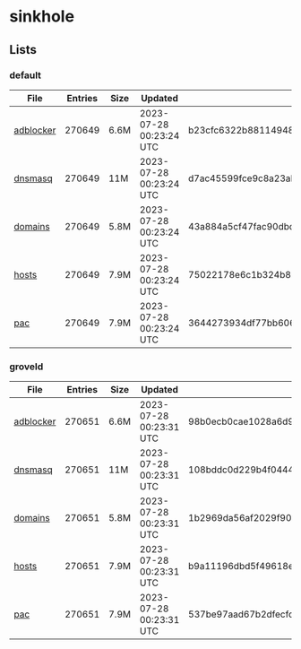 # sinkhole

## Lists

### default

|File|Entries|Size|Updated|Hash|
|-|-|-|-|-|
|[adblocker](https://raw.githubusercontent.com/groveld/sinkhole/lists/default/adblocker.txt)|270649|6.6M|2023-07-28 00:23:24 UTC|b23cfc6322b88114948b1b8905a15f44bd5538420e477011818ad473f5ad9d3a|
|[dnsmasq](https://raw.githubusercontent.com/groveld/sinkhole/lists/default/dnsmasq.txt)|270649|11M|2023-07-28 00:23:24 UTC|d7ac45599fce9c8a23ab191cca4c0b18eca804379791c0e2931765ff9b642f3a|
|[domains](https://raw.githubusercontent.com/groveld/sinkhole/lists/default/domains.txt)|270649|5.8M|2023-07-28 00:23:24 UTC|43a884a5cf47fac90dbddd5e066431dae8c6fa3bf7273e68bca47dddf8e983c4|
|[hosts](https://raw.githubusercontent.com/groveld/sinkhole/lists/default/hosts.txt)|270649|7.9M|2023-07-28 00:23:24 UTC|75022178e6c1b324b8b8fe97f62c3516d611ec816b570011e134f8ed062698fd|
|[pac](https://raw.githubusercontent.com/groveld/sinkhole/lists/default/pac.txt)|270649|7.9M|2023-07-28 00:23:24 UTC|3644273934df77bb606da2fd7acaa6b294021bb10a2c2697d2143fafcdfbb798|

### groveld

|File|Entries|Size|Updated|Hash|
|-|-|-|-|-|
|[adblocker](https://raw.githubusercontent.com/groveld/sinkhole/lists/groveld/adblocker.txt)|270651|6.6M|2023-07-28 00:23:31 UTC|98b0ecb0cae1028a6d90d44139b065da58d36bf2bab0601d3e7a2edd16910112|
|[dnsmasq](https://raw.githubusercontent.com/groveld/sinkhole/lists/groveld/dnsmasq.txt)|270651|11M|2023-07-28 00:23:31 UTC|108bddc0d229b4f044499d73a33c72a71cf244589d8f586f5b7d7a5c142c6875|
|[domains](https://raw.githubusercontent.com/groveld/sinkhole/lists/groveld/domains.txt)|270651|5.8M|2023-07-28 00:23:31 UTC|1b2969da56af2029f902ff35ee83986b74d9a87f0bbe7ea095a1b4d078582a48|
|[hosts](https://raw.githubusercontent.com/groveld/sinkhole/lists/groveld/hosts.txt)|270651|7.9M|2023-07-28 00:23:31 UTC|b9a11196dbd5f49618ed81496255e0314147d2219e36a949ff2166b3898ecf95|
|[pac](https://raw.githubusercontent.com/groveld/sinkhole/lists/groveld/pac.txt)|270651|7.9M|2023-07-28 00:23:31 UTC|537be97aad67b2dfecfd9ed1256aab31cf3fe152904c1cb3537ca1d80b301c80|
